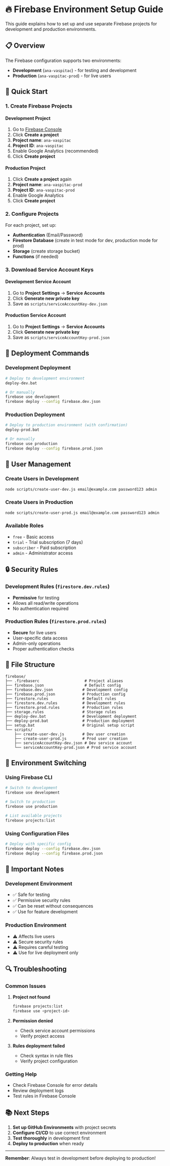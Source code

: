# 🔥 Firebase Environment Setup Guide

This guide explains how to set up and use separate Firebase projects for development and production environments.

## 📋 Overview

The Firebase configuration supports two environments:
- **Development** (`ana-vaspitac`) - for testing and development
- **Production** (`ana-vaspitac-prod`) - for live users

## 🚀 Quick Start

### 1. Create Firebase Projects

#### Development Project
1. Go to [Firebase Console](https://console.firebase.google.com/)
2. Click **Create a project**
3. **Project name**: `ana-vaspitac`
4. **Project ID**: `ana-vaspitac`
5. Enable Google Analytics (recommended)
6. Click **Create project**

#### Production Project
1. Click **Create a project** again
2. **Project name**: `ana-vaspitac-prod`
3. **Project ID**: `ana-vaspitac-prod`
4. Enable Google Analytics
5. Click **Create project**

### 2. Configure Projects

For each project, set up:
- **Authentication** (Email/Password)
- **Firestore Database** (create in test mode for dev, production mode for prod)
- **Storage** (create storage bucket)
- **Functions** (if needed)

### 3. Download Service Account Keys

#### Development Service Account
1. Go to **Project Settings** → **Service Accounts**
2. Click **Generate new private key**
3. Save as `scripts/serviceAccountKey-dev.json`

#### Production Service Account
1. Go to **Project Settings** → **Service Accounts**
2. Click **Generate new private key**
3. Save as `scripts/serviceAccountKey-prod.json`

## 🔧 Deployment Commands

### Development Deployment
```bash
# Deploy to development environment
deploy-dev.bat

# Or manually
firebase use development
firebase deploy --config firebase.dev.json
```

### Production Deployment
```bash
# Deploy to production environment (with confirmation)
deploy-prod.bat

# Or manually
firebase use production
firebase deploy --config firebase.prod.json
```

## 👥 User Management

### Create Users in Development
```bash
node scripts/create-user-dev.js email@example.com password123 admin
```

### Create Users in Production
```bash
node scripts/create-user-prod.js email@example.com password123 admin
```

### Available Roles
- `free` - Basic access
- `trial` - Trial subscription (7 days)
- `subscriber` - Paid subscription
- `admin` - Administrator access

## 🔒 Security Rules

### Development Rules (`firestore.dev.rules`)
- **Permissive** for testing
- Allows all read/write operations
- No authentication required

### Production Rules (`firestore.prod.rules`)
- **Secure** for live users
- User-specific data access
- Admin-only operations
- Proper authentication checks

## 📁 File Structure

```
firebase/
├── .firebaserc                    # Project aliases
├── firebase.json                  # Default config
├── firebase.dev.json             # Development config
├── firebase.prod.json            # Production config
├── firestore.rules               # Default rules
├── firestore.dev.rules           # Development rules
├── firestore.prod.rules          # Production rules
├── storage.rules                 # Storage rules
├── deploy-dev.bat                # Development deployment
├── deploy-prod.bat               # Production deployment
├── setup.bat                     # Original setup script
└── scripts/
    ├── create-user-dev.js        # Dev user creation
    ├── create-user-prod.js       # Prod user creation
    ├── serviceAccountKey-dev.json # Dev service account
    └── serviceAccountKey-prod.json # Prod service account
```

## 🔄 Environment Switching

### Using Firebase CLI
```bash
# Switch to development
firebase use development

# Switch to production
firebase use production

# List available projects
firebase projects:list
```

### Using Configuration Files
```bash
# Deploy with specific config
firebase deploy --config firebase.dev.json
firebase deploy --config firebase.prod.json
```

## 🚨 Important Notes

### Development Environment
- ✅ Safe for testing
- ✅ Permissive security rules
- ✅ Can be reset without consequences
- ✅ Use for feature development

### Production Environment
- ⚠️ Affects live users
- ⚠️ Secure security rules
- ⚠️ Requires careful testing
- ⚠️ Use for live deployment only

## 🔍 Troubleshooting

### Common Issues

1. **Project not found**
   ```bash
   firebase projects:list
   firebase use <project-id>
   ```

2. **Permission denied**
   - Check service account permissions
   - Verify project access

3. **Rules deployment failed**
   - Check syntax in rule files
   - Verify project configuration

### Getting Help
- Check Firebase Console for error details
- Review deployment logs
- Test rules in Firebase Console

## 📚 Next Steps

1. **Set up GitHub Environments** with project secrets
2. **Configure CI/CD** to use correct environment
3. **Test thoroughly** in development first
4. **Deploy to production** when ready

---

**Remember**: Always test in development before deploying to production! 